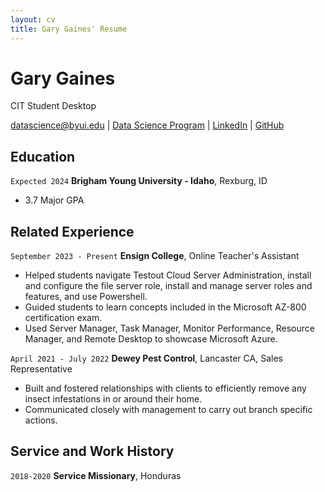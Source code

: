 ```yaml
---
layout: cv
title: Gary Gaines' Resume
---
```

# Gary Gaines
CIT Student Desktop

<div id="webaddress">
<a href="datascience@byui.edu">datascience@byui.edu</a>
| <a href="https://byuidatascience.github.io/development.html">Data Science Program</a>
| <a href="www.linkedin.com/in/gary-gaines-6a34b1257">LinkedIn</a>
| <a href="https://github.com/byuids-resumes">GitHub</a>
</div>

<!-- https://www.monique.tech/the-art-of-markdown -->

## Education

`Expected 2024`
__Brigham Young University - Idaho__, Rexburg, ID

- 3.7 Major GPA


## Related Experience

`September 2023 - Present`
__Ensign College__, Online Teacher's Assistant

- Helped students navigate Testout Cloud Server Administration, install and configure the file server role, install and manage server roles and features, and use Powershell. 
- Guided students to learn concepts included in the Microsoft AZ-800 certification exam.
- Used Server Manager, Task Manager, Monitor Performance, Resource Manager, and Remote Desktop to showcase Microsoft Azure. 


`April 2021 - July 2022`
__Dewey Pest Control__, Lancaster CA, Sales Representative

-  Built and fostered relationships with clients to efficiently remove any insect infestations in or 
around their home.
- Communicated closely with management to carry out branch specific actions.



## Service and Work History

`2018-2020`
__Service Missionary__, Honduras



<!-- ### Footer

Last updated: May 2013 -->


